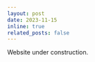 ```yaml
---
layout: post
date: 2023-11-15
inline: true
related_posts: false
---
```


Website under construction.